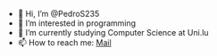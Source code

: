 - 👋 Hi, I’m @PedroS235
- 👀 I’m interested in programming
- 🌱 I’m currently studying Computer Science at Uni.lu
- 📫 How to reach me: [Mail](mailto:pmbs.12@hotmail.com)

